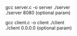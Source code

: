 gcc server.c -o server
./server  
./server 8080 (optional param)

gcc client.c -o client
./client  
./client 0.0.0.0 (optional param)